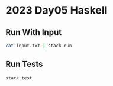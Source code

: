 # 2023 Day05 Haskell

## Run With Input

```sh
cat input.txt | stack run
```

## Run Tests

```sh
stack test
```
